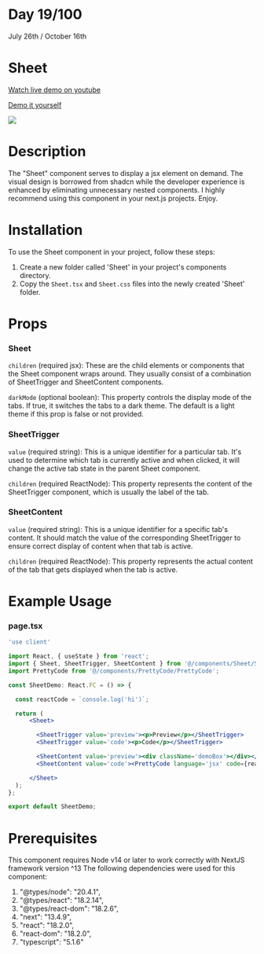 # Day 19/100

July 26th / October 16th

# Sheet
<a href="https://www.youtube.com/watch?v=q2HqHt8Bcmc" target="_blank">Watch live demo on youtube</a>

<a href="https://100daysofcomponents.netlify.app/Sheet" target="_blank">Demo it yourself</a>

<a href="https://100daysofcomponents.netlify.app/Sheet" target="_blank"><img src="https://cdn.discordapp.com/attachments/715319623637270638/1134152788717359144/image.png"/></a>  

# Description 

The "Sheet" component serves to display a jsx element on demand. The visual design is borrowed from shadcn while the developer experience is enhanced by eliminating unnecessary nested components. I highly recommend using this component in your next.js projects. Enjoy.

# Installation 

To use the Sheet component in your project, follow these steps:

1. Create a new folder called 'Sheet' in your project's components directory.
2. Copy the `Sheet.tsx` and `Sheet.css` files into the newly created 'Sheet' folder.

# Props 
### Sheet
`children` (required jsx): These are the child elements or components that the Sheet component wraps around. They usually consist of a combination of SheetTrigger and SheetContent components.

`darkMode` (optional boolean): This property controls the display mode of the tabs. If true, it switches the tabs to a dark theme. The default is a light theme if this prop is false or not provided.

### SheetTrigger
`value` (required string): This is a unique identifier for a particular tab. It's used to determine which tab is currently active and when clicked, it will change the active tab state in the parent Sheet component.

`children` (required ReactNode): This property represents the content of the SheetTrigger component, which is usually the label of the tab.

### SheetContent
`value` (required string): This is a unique identifier for a specific tab's content. It should match the value of the corresponding SheetTrigger to ensure correct display of content when that tab is active.

`children` (required ReactNode): This property represents the actual content of the tab that gets displayed when the tab is active.

# Example Usage
### page.tsx
```jsx
'use client'

import React, { useState } from 'react';
import { Sheet, SheetTrigger, SheetContent } from '@/components/Sheet/Sheet';
import PrettyCode from '@/components/PrettyCode/PrettyCode';

const SheetDemo: React.FC = () => {

  const reactCode = `console.log('hi')`;

  return (
      <Sheet>

        <SheetTrigger value='preview'><p>Preview</p></SheetTrigger>
        <SheetTrigger value='code'><p>Code</p></SheetTrigger>

        <SheetContent value='preview'><div className='demoBox'></div></SheetContent>
        <SheetContent value='code'><PrettyCode language='jsx' code={reactCode} /></SheetContent>

      </Sheet>
  );
};

export default SheetDemo;
```

# Prerequisites
This component requires Node v14 or later to work correctly with NextJS framework version ^13
The following dependencies were used for this component:
1. "@types/node": "20.4.1",
2. "@types/react": "18.2.14",
3. "@types/react-dom": "18.2.6",
4. "next": "13.4.9",
5. "react": "18.2.0",
6. "react-dom": "18.2.0",
7. "typescript": "5.1.6"